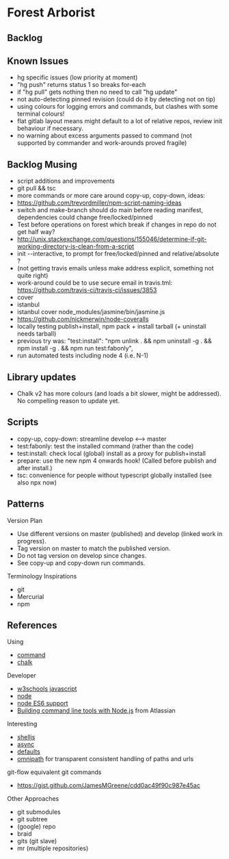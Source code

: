 # Forest Arborist

## Backlog

## Known Issues
* hg specific issues (low priority at moment)
 * "hg push" returns status 1 so breaks for-each
 * if "hg pull" gets nothing then no need to call "hg update"
 * not auto-detecting pinned revision (could do it by detecting not on tip)
* using colours for logging errors and commands, but clashes with some terminal colours!
* flat gitlab layout means might default to a lot of relative repos, review init behaviour if necessary.
* no warning about excess arguments passed to command (not supported by commander and work-arounds proved fragile)

## Backlog Musing
* script additions and improvements
 * git pull && tsc
 * more commands or more care around copy-up, copy-down, ideas:
 * https://github.com/trevordmiller/npm-script-naming-ideas
* switch and make-branch should do main before reading manifest, dependencies could change free/locked/pinned
* Test before operations on forest which break if changes in repo do not get half way?
 * http://unix.stackexchange.com/questions/155046/determine-if-git-working-directory-is-clean-from-a-script
* init --interactive, to prompt for free/locked/pinned and relative/absolute ?
* (not getting travis emails unless make address explicit, something not quite right)
 * work-around could be to use secure email in travis.tml: https://github.com/travis-ci/travis-ci/issues/3853
* cover
 * istanbul
  * istanbul cover node_modules/jasmine/bin/jasmine.js
 * https://github.com/nickmerwin/node-coveralls
* locally testing publish+install, npm pack + install tarball (+ uninstall needs tarball)
 * previous try was: "test:install": "npm unlink . && npm uninstall -g . && npm install -g . && npm run test:fabonly",
* run automated tests including node 4 (i.e. N-1)


## Library updates
* Chalk v2 has more colours (and loads a bit slower, might be addressed). No compelling reason to update yet.

## Scripts

* copy-up, copy-down: streamline develop <--> master
* test:fabonly: test the installed command (rather than the code)
* test:install: check local (global) install as a proxy for publish+install
* prepare: use the new npm 4 onwards hook! (Called before publish and after install.)
* tsc: convenience for people without typescript globally installed (see also npx now)

## Patterns

Version Plan
* Use different versions on master (published) and develop (linked work in progress).
* Tag version on master to match the published version.
* Do not tag version on develop since changes.
* See copy-up and copy-down run commands.

Terminology Inspirations
* git
* Mercurial
* npm

## References

Using
* [command](https://www.npmjs.com/package/commander)
* [chalk](https://github.com/sindresorhus/chalk)

Developer
* [w3schools javascript](http://www.w3schools.com/js/default.asp)
* [node](https://nodejs.org/docs/latest/api/index.html)
* [node ES6 support](http://node.green)
* [Building command line tools with Node.js](https://developer.atlassian.com/blog/2015/11/scripting-with-node/) from Atlassian

Interesting
* [shelljs](http://documentup.com/arturadib/shelljs#command-reference)
* [async](http://caolan.github.io/async/)
* [defaults](https://www.npmjs.com/package/defaults)
* [omnipath](https://www.npmjs.com/package/omnipath) for transparent consistent handling of paths and urls

git-flow equivalent git commands
* https://gist.github.com/JamesMGreene/cdd0ac49f90c987e45ac

Other Approaches
* git submodules
* git subtree
* (google) repo
* braid
* gits (git slave)
* mr (multiple repositories)
